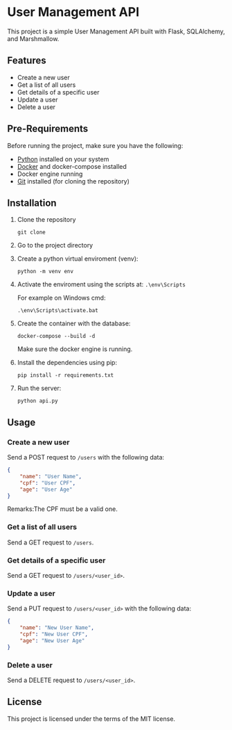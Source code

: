 # User Management API

This project is a simple User Management API built with Flask, SQLAlchemy, and Marshmallow.

## Features

- Create a new user
- Get a list of all users
- Get details of a specific user
- Update a user
- Delete a user

## Pre-Requirements
Before running the project, make sure you have the following:

- [Python](https://www.python.org/downloads/) installed on your system
- [Docker](https://docs.docker.com/get-docker/) and docker-compose installed
- Docker engine running
- [Git](https://git-scm.com/downloads) installed (for cloning the repository)

## Installation

1. Clone the repository
   ```
   git clone 
   ```
2. Go to the project directory
3. Create a python virtual enviroment (venv):
   ```
   python -m venv env
   ```
4. Activate the enviroment using the scripts at:   `.\env\Scripts`
   
   For example on Windows cmd:
   ```
   .\env\Scripts\activate.bat
   ```
5. Create the container with the database:
   ```
   docker-compose --build -d
   ```
   Make sure the docker engine is running.
  
6. Install the dependencies using pip:
   ```
   pip install -r requirements.txt
   ```
7. Run the server:
   ```
   python api.py
   ```

## Usage

### Create a new user

Send a POST request to `/users` with the following data:

```json
{
    "name": "User Name",
    "cpf": "User CPF",
    "age": "User Age"
}
```
Remarks:The CPF must be a valid one.

### Get a list of all users

Send a GET request to `/users`.

### Get details of a specific user

Send a GET request to `/users/<user_id>`.

### Update a user

Send a PUT request to `/users/<user_id>` with the following data:

```json
{
    "name": "New User Name",
    "cpf": "New User CPF",
    "age": "New User Age"
}
```

### Delete a user

Send a DELETE request to `/users/<user_id>`.

## License

This project is licensed under the terms of the MIT license.